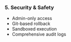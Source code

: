 ### 5. Security & Safety

- Admin-only access
- Git-based rollback
- Sandboxed execution
- Comprehensive audit logs
